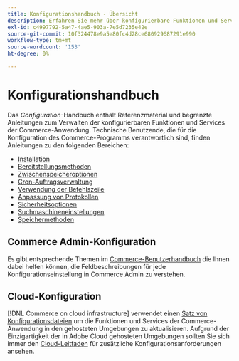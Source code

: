 ```yaml
---
title: Konfigurationshandbuch - Übersicht
description: Erfahren Sie mehr über konfigurierbare Funktionen und Services für Ihr Adobe Commerce-Programm. Hier erfahren Sie, wie Sie Bereitstellung, Caching, Sicherheit und andere wichtige Einstellungen verwalten.
exl-id: c4997792-5a47-4ae5-903a-7e5d7235e42e
source-git-commit: 10f324478e9a5e80fc4d28ce680929687291e990
workflow-type: tm+mt
source-wordcount: '153'
ht-degree: 0%

---
```


# Konfigurationshandbuch

Das _Configuration_-Handbuch enthält Referenzmaterial und begrenzte Anleitungen zum Verwalten der konfigurierbaren Funktionen und Services der Commerce-Anwendung. Technische Benutzende, die für die Konfiguration des Commerce-Programms verantwortlich sind, finden Anleitungen zu den folgenden Bereichen:

- [Installation](../configuration/bootstrap/initialization.md)
- [Bereitstellungsmethoden](../configuration/deployment/overview.md)
- [Zwischenspeicheroptionen](../configuration/cache/caching-overview.md)
- [Cron-Auftragsverwaltung](../configuration/cron/custom-cron.md)
- [Verwendung der Befehlszeile](../configuration/cli/config-cli.md)
- [Anpassung von Protokollen](../configuration/logs/custom-logging.md)
- [Sicherheitsoptionen](../configuration/security/overview.md)
- [Suchmaschineneinstellungen](../configuration/search/configure-search-engine.md)
- [Speichermethoden](../configuration/storage/memcached.md)

## Commerce Admin-Konfiguration

Es gibt entsprechende Themen im [Commerce-Benutzerhandbuch](https://experienceleague.adobe.com/de/docs/commerce-admin/config/guide-overview) die Ihnen dabei helfen können, die Feldbeschreibungen für jede Konfigurationseinstellung in Commerce Admin zu verstehen.

## Cloud-Konfiguration

[!DNL Commerce on cloud infrastructure] verwendet einen [Satz von Konfigurationsdateien](https://experienceleague.adobe.com/docs/commerce-cloud-service/user-guide/configure/overview.html?lang=de) um die Funktionen und Services der Commerce-Anwendung in den gehosteten Umgebungen zu aktualisieren. Aufgrund der Einzigartigkeit der in Adobe Cloud gehosteten Umgebungen sollten Sie sich immer den [Cloud-Leitfaden](https://experienceleague.adobe.com/docs/commerce-cloud-service/user-guide/overview.html?lang=de) für zusätzliche Konfigurationsanforderungen ansehen.
